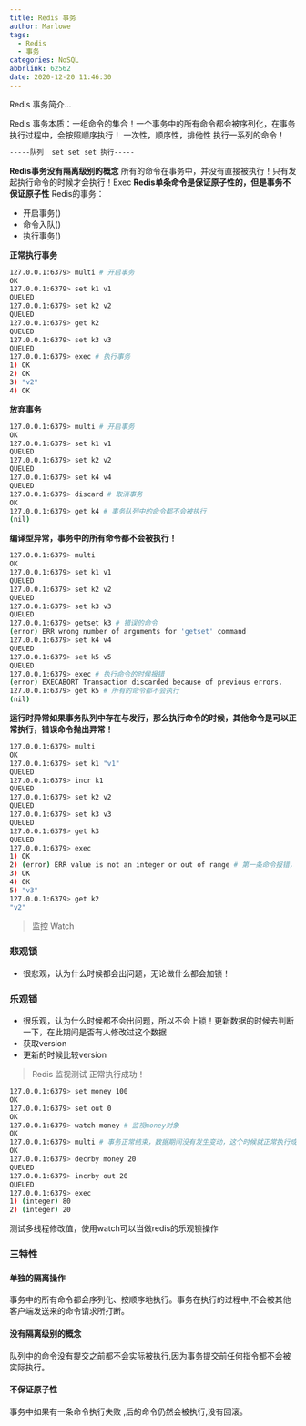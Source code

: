```yaml
---
title: Redis 事务
author: Marlowe
tags:
  - Redis
  - 事务
categories: NoSQL
abbrlink: 62562
date: 2020-12-20 11:46:30
---
```

Redis 事务简介...
<!--more-->

Redis 事务本质：一组命令的集合！一个事务中的所有命令都会被序列化，在事务执行过程中，会按照顺序执行！
一次性，顺序性，排他性 执行一系列的命令！
```bash
-----队列  set set set 执行-----
```
**Redis事务没有隔离级别的概念**
所有的命令在事务中，并没有直接被执行！只有发起执行命令的时候才会执行！Exec
**Redis单条命令是保证原子性的，但是事务不保证原子性**
Redis的事务：
* 开启事务()
* 命令入队()
* 执行事务()

**正常执行事务**
```bash
127.0.0.1:6379> multi # 开启事务
OK
127.0.0.1:6379> set k1 v1
QUEUED
127.0.0.1:6379> set k2 v2
QUEUED
127.0.0.1:6379> get k2
QUEUED
127.0.0.1:6379> set k3 v3
QUEUED
127.0.0.1:6379> exec # 执行事务
1) OK
2) OK
3) "v2"
4) OK
```
**放弃事务**
```bash
127.0.0.1:6379> multi # 开启事务
OK
127.0.0.1:6379> set k1 v1
QUEUED
127.0.0.1:6379> set k2 v2
QUEUED
127.0.0.1:6379> set k4 v4
QUEUED
127.0.0.1:6379> discard # 取消事务
OK
127.0.0.1:6379> get k4 # 事务队列中的命令都不会被执行
(nil)
```

**编译型异常，事务中的所有命令都不会被执行！**
```bash
127.0.0.1:6379> multi
OK
127.0.0.1:6379> set k1 v1
QUEUED
127.0.0.1:6379> set k2 v2
QUEUED
127.0.0.1:6379> set k3 v3
QUEUED
127.0.0.1:6379> getset k3 # 错误的命令
(error) ERR wrong number of arguments for 'getset' command
127.0.0.1:6379> set k4 v4
QUEUED
127.0.0.1:6379> set k5 v5
QUEUED
127.0.0.1:6379> exec # 执行命令的时候报错
(error) EXECABORT Transaction discarded because of previous errors.
127.0.0.1:6379> get k5 # 所有的命令都不会执行
(nil)
```

**运行时异常如果事务队列中存在与发行，那么执行命令的时候，其他命令是可以正常执行，错误命令抛出异常！**
```bash
127.0.0.1:6379> multi
OK
127.0.0.1:6379> set k1 "v1"
QUEUED
127.0.0.1:6379> incr k1
QUEUED
127.0.0.1:6379> set k2 v2
QUEUED
127.0.0.1:6379> set k3 v3
QUEUED
127.0.0.1:6379> get k3
QUEUED
127.0.0.1:6379> exec
1) OK
2) (error) ERR value is not an integer or out of range # 第一条命令报错，但是依旧正常执行成功了！
3) OK
4) OK
5) "v3"
127.0.0.1:6379> get k2
"v2"
```
> 监控 Watch

### 悲观锁
* 很悲观，认为什么时候都会出问题，无论做什么都会加锁！

### 乐观锁
* 很乐观，认为什么时候都不会出问题，所以不会上锁！更新数据的时候去判断一下，在此期间是否有人修改过这个数据
* 获取version
* 更新的时候比较version

> Redis 监视测试
正常执行成功！
```bash
127.0.0.1:6379> set money 100
OK
127.0.0.1:6379> set out 0
OK
127.0.0.1:6379> watch money # 监视money对象
OK
127.0.0.1:6379> multi # 事务正常结束，数据期间没有发生变动，这个时候就正常执行成功
OK
127.0.0.1:6379> decrby money 20
QUEUED
127.0.0.1:6379> incrby out 20
QUEUED
127.0.0.1:6379> exec
1) (integer) 80
2) (integer) 20
```
测试多线程修改值，使用watch可以当做redis的乐观锁操作

### 三特性

#### 单独的隔离操作
事务中的所有命令都会序列化、按顺序地执行。事务在执行的过程中,不会被其他客户端发送来的命令请求所打断。

#### 没有隔离级别的概念
队列中的命令没有提交之前都不会实际被执行,因为事务提交前任何指令都不会被实际执行。

#### 不保证原子性
事务中如果有一条命令执行失败 ,后的命令仍然会被执行,没有回滚。
